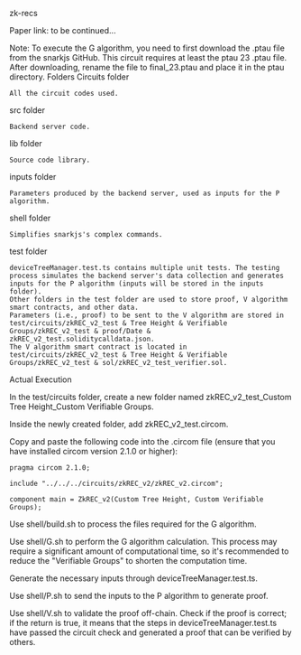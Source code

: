 zk-recs

Paper link: to be continued...

Note: To execute the G algorithm, you need to first download the .ptau file from the snarkjs GitHub. This circuit requires at least the ptau 23 .ptau file. After downloading, rename the file to final_23.ptau and place it in the ptau directory.
Folders
Circuits folder

    All the circuit codes used.

src folder

    Backend server code.

lib folder

    Source code library.

inputs folder

    Parameters produced by the backend server, used as inputs for the P algorithm.

shell folder

    Simplifies snarkjs's complex commands.

test folder

    deviceTreeManager.test.ts contains multiple unit tests. The testing process simulates the backend server's data collection and generates inputs for the P algorithm (inputs will be stored in the inputs folder).
    Other folders in the test folder are used to store proof, V algorithm smart contracts, and other data.
    Parameters (i.e., proof) to be sent to the V algorithm are stored in test/circuits/zkREC_v2_test & Tree Height & Verifiable Groups/zkREC_v2_test & proof/Date & zkREC_v2_test.soliditycalldata.json.
    The V algorithm smart contract is located in test/circuits/zkREC_v2_test & Tree Height & Verifiable Groups/zkREC_v2_test & sol/zkREC_v2_test_verifier.sol.

Actual Execution

In the test/circuits folder, create a new folder named zkREC_v2_test_Custom Tree Height_Custom Verifiable Groups.

Inside the newly created folder, add zkREC_v2_test.circom.

Copy and paste the following code into the .circom file (ensure that you have installed circom version 2.1.0 or higher):

    pragma circom 2.1.0;

    include "../../../circuits/zkREC_v2/zkREC_v2.circom";

    component main = ZkREC_v2(Custom Tree Height, Custom Verifiable Groups);

Use shell/build.sh to process the files required for the G algorithm.

Use shell/G.sh to perform the G algorithm calculation. This process may require a significant amount of computational time, so it's recommended to reduce the "Verifiable Groups" to shorten the computation time.

Generate the necessary inputs through deviceTreeManager.test.ts.

Use shell/P.sh to send the inputs to the P algorithm to generate proof.

Use shell/V.sh to validate the proof off-chain. Check if the proof is correct; if the return is true, it means that the steps in deviceTreeManager.test.ts have passed the circuit check and generated a proof that can be verified by others.
